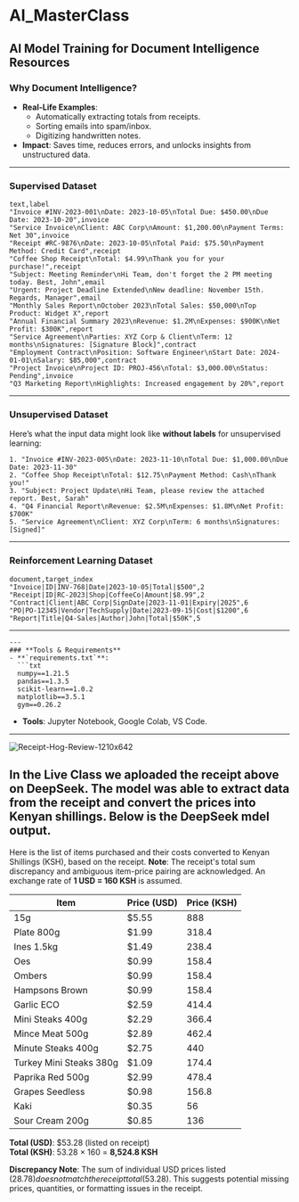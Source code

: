 # AI_MasterClass

**AI Model Training for Document Intelligence Resources**
---
### **Why Document Intelligence?**
- **Real-Life Examples**:
  - Automatically extracting totals from receipts.
  - Sorting emails into spam/inbox.
  - Digitizing handwritten notes.
- **Impact**: Saves time, reduces errors, and unlocks insights from unstructured data.
---
### **Supervised Dataset**

```csv
text,label
"Invoice #INV-2023-001\nDate: 2023-10-05\nTotal Due: $450.00\nDue Date: 2023-10-20",invoice
"Service Invoice\nClient: ABC Corp\nAmount: $1,200.00\nPayment Terms: Net 30",invoice
"Receipt #RC-9876\nDate: 2023-10-05\nTotal Paid: $75.50\nPayment Method: Credit Card",receipt
"Coffee Shop Receipt\nTotal: $4.99\nThank you for your purchase!",receipt
"Subject: Meeting Reminder\nHi Team, don't forget the 2 PM meeting today. Best, John",email
"Urgent: Project Deadline Extended\nNew deadline: November 15th. Regards, Manager",email
"Monthly Sales Report\nOctober 2023\nTotal Sales: $50,000\nTop Product: Widget X",report
"Annual Financial Summary 2023\nRevenue: $1.2M\nExpenses: $900K\nNet Profit: $300K",report
"Service Agreement\nParties: XYZ Corp & Client\nTerm: 12 months\nSignatures: [Signature Block]",contract
"Employment Contract\nPosition: Software Engineer\nStart Date: 2024-01-01\nSalary: $85,000",contract
"Project Invoice\nProject ID: PROJ-456\nTotal: $3,000.00\nStatus: Pending",invoice
"Q3 Marketing Report\nHighlights: Increased engagement by 20%",report
```
---

### **Unsupervised Dataset**
Here’s what the input data might look like **without labels** for unsupervised learning:  
```text
1. "Invoice #INV-2023-005\nDate: 2023-11-10\nTotal Due: $1,000.00\nDue Date: 2023-11-30"
2. "Coffee Shop Receipt\nTotal: $12.75\nPayment Method: Cash\nThank you!"
3. "Subject: Project Update\nHi Team, please review the attached report. Best, Sarah"
4. "Q4 Financial Report\nRevenue: $2.5M\nExpenses: $1.8M\nNet Profit: $700K"
5. "Service Agreement\nClient: XYZ Corp\nTerm: 6 months\nSignatures: [Signed]"
```
---

### **Reinforcement Learning Dataset**
```csv
document,target_index
"Invoice|ID|INV-768|Date|2023-10-05|Total|$500",2
"Receipt|ID|RC-2023|Shop|CoffeeCo|Amount|$8.99",2
"Contract|Client|ABC Corp|SignDate|2023-11-01|Expiry|2025",6
"PO|PO-12345|Vendor|TechSupply|Date|2023-09-15|Cost|$1200",6
"Report|Title|Q4-Sales|Author|John|Total|$50K",5
```
---
```
---
### **Tools & Requirements**
- **`requirements.txt`**:
  ```txt
  numpy==1.21.5
  pandas==1.3.5
  scikit-learn==1.0.2
  matplotlib==3.5.1
  gym==0.26.2
  ```
- **Tools**: Jupyter Notebook, Google Colab, VS Code.

---
![Receipt-Hog-Review-1210x642](https://github.com/user-attachments/assets/6e1196dd-6c95-4cb7-a5e4-70fbd2042f2b)

In the Live Class we aploaded the receipt above on DeepSeek. The model was able to extract data from the receipt and convert the prices into Kenyan shillings. 
**Below is the DeepSeek mdel output.**
---
Here is the list of items purchased and their costs converted to Kenyan Shillings (KSH), based on the receipt. **Note**: The receipt's total sum discrepancy and ambiguous item-price pairing are acknowledged. An exchange rate of **1 USD = 160 KSH** is assumed.

| **Item**                | **Price (USD)** | **Price (KSH)** |
|-------------------------|-----------------|-----------------|
| 15g                     | $5.55           | 888             |
| Plate 800g              | $1.99           | 318.4           |
| Ines 1.5kg              | $1.49           | 238.4           |
| Oes                     | $0.99           | 158.4           |
| Ombers                  | $0.99           | 158.4           |
| Hampsons Brown          | $0.99           | 158.4           |
| Garlic ECO              | $2.59           | 414.4           |
| Mini Steaks 400g        | $2.29           | 366.4           |
| Mince Meat 500g         | $2.89           | 462.4           |
| Minute Steaks 400g      | $2.75           | 440             |
| Turkey Mini Steaks 380g | $1.09           | 174.4           |
| Paprika Red 500g        | $2.99           | 478.4           |
| Grapes Seedless         | $0.98           | 156.8           |
| Kaki                    | $0.35           | 56              |
| Sour Cream 200g         | $0.85           | 136             |

**Total (USD)**: $53.28 (listed on receipt)  
**Total (KSH)**: 53.28 × 160 = **8,524.8 KSH**  

**Discrepancy Note**: The sum of individual USD prices listed ($28.78) does not match the receipt total ($53.28). This suggests potential missing prices, quantities, or formatting issues in the receipt.
